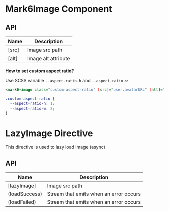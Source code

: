 # Mark6Image Component

## API

| Name              | Description                            |
| ----------------- | -------------------------------------- |
| [src]             | Image src path                         |
| [alt]             | Image alt attribute                    |

**How to set custom aspect ratio?**

Use SCSS variable `--aspect-ratio-h` and `--aspect-ratio-w`

```xml
<mark6-image class="custom-aspect-ratio" [src]="user.avatarURL" [alt]="user.displayName"></mark6-image>
```

```scss
.custom-aspect-ratio {
  --aspect-ratio-h: 1;
  --aspect-ratio-w: 2;
}
```

# LazyImage Directive

This directive is used to lazy load image (async)

## API

| Name          | Description                            |
| ------------- | -------------------------------------- |
| [lazyImage]   | Image src path                         |
| (loadSuccess) | Stream that emits when an error occurs |
| (loadFailed)  | Stream that emits when an error occurs |
